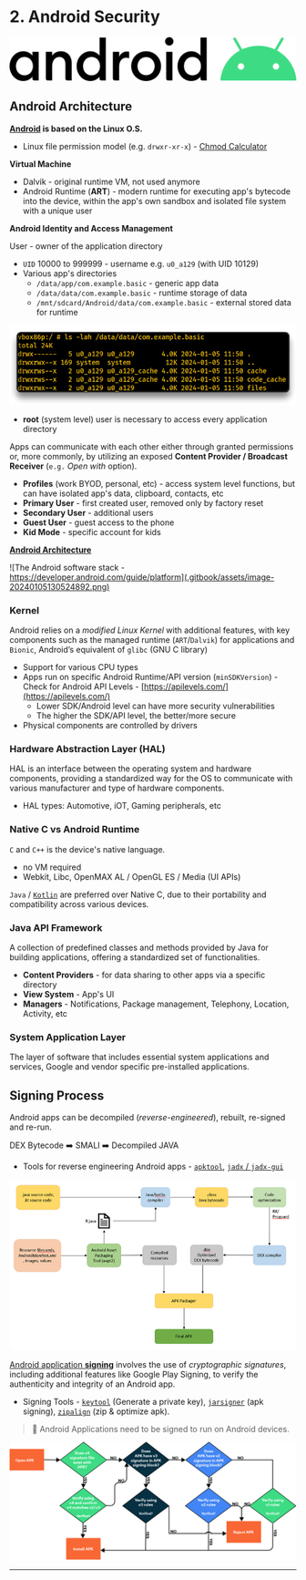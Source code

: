 # 2. Android Security

![](.gitbook/assets/Android-logo.png)

## Android Architecture

**[Android](https://source.android.com/docs/) is based on the Linux O.S.**

- Linux file permission model (e.g. `drwxr-xr-x`) - [Chmod Calculator](https://chmod-calculator.com/)

**Virtual Machine**

- Dalvik - original runtime VM, not used anymore
- Android Runtime (**ART**) - modern runtime for executing app's bytecode into the device, within the app's own sandbox and isolated file system with a unique user

**Android Identity and Access Management**

User - owner of the application directory

- `UID` 10000 to 999999 - username e.g. `u0_a129` (with UID 10129)
- Various app's directories
  - `/data/app/com.example.basic` - generic app data
  - `/data/data/com.example.basic` - runtime storage of data
  - `/mnt/sdcard/Android/data/com.example.basic` - external stored data for runtime

![](.gitbook/assets/2024-01-05_12-55-28_284.png)

- **root** (system level) user is necessary to access every application directory

Apps can communicate with each other either through granted permissions or, more commonly, by utilizing an exposed **Content Provider / Broadcast Receiver** (`e.g.` *Open with* option).

- **Profiles** (work BYOD, personal, etc) - access system level functions, but can have isolated app's data, clipboard, contacts, etc
- **Primary User** - first created user, removed only by factory reset
- **Secondary User** - additional users
- **Guest User** - guest access to the phone
- **Kid Mode** - specific account for kids

[**Android Architecture**](https://mas.owasp.org/MASTG/Android/0x05a-Platform-Overview/#android-architecture)

![The Android software stack - https://developer.android.com/guide/platform](.gitbook/assets/image-20240105130524892.png)

### Kernel

Android relies on a *modified Linux Kernel* with additional features, with key components such as the managed runtime (`ART`/`Dalvik`) for applications and `Bionic`, Android’s equivalent of `glibc` (GNU C library)

- Support for various CPU types
- Apps run on specific Android Runtime/API version (`minSDKVersion`) - Check for Android API Levels - [https://apilevels.com/](https://apilevels.com/)
  - Lower SDK/Android level can have more security vulnerabilities
  - The higher the SDK/API level, the better/more secure
- Physical components are controlled by drivers

### Hardware Abstraction Layer (HAL)

HAL is an interface between the operating system and hardware components, providing a standardized way for the OS to communicate with various manufacturer and type of hardware components.

- HAL types: Automotive, iOT, Gaming peripherals, etc

###  Native C vs Android Runtime

`C` and `C++` is the device's native language.

- no VM required
- Webkit, Libc, OpenMAX AL / OpenGL ES / Media (UI APIs)

`Java` / [`Kotlin`](https://developer.android.com/kotlin) are preferred over Native C, due to their portability and compatibility across various devices.

### Java API Framework

A collection of predefined classes and methods provided by Java for building applications, offering a standardized set of functionalities.

- **Content Providers** - for data sharing to other apps via a specific directory
- **View System** - App's UI
- **Managers** - Notifications, Package management, Telephony, Location, Activity, etc

### System Application Layer

The layer of software that includes essential system applications and services, Google and vendor specific pre-installed applications.

## Signing Process

Android apps can be decompiled (*reverse-engineered*), rebuilt, re-signed and re-run.

DEX Bytecode ➡️ SMALI ➡️ Decompiled JAVA

- Tools for reverse engineering Android apps - [`apktool`](https://apktool.org/), [`jadx` / `jadx-gui`](https://github.com/skylot/jadx)

![Android build process](.gitbook/assets/1-pYeENzIsobLH6nfRCK9SA.png)

[Android application **signing**](https://developer.android.com/studio/publish/app-signing) involves the use of *cryptographic signatures*, including additional features like Google Play Signing, to verify the authenticity and integrity of an Android app.

- Signing Tools - [`keytool`](https://docs.oracle.com/javase/10/tools/keytool.htm#JSWOR-GUID-5990A2E4-78E3-47B7-AE75-6D1826259549) (Generate a private key), [`jarsigner`](https://docs.oracle.com/javase/8/docs/technotes/tools/windows/jarsigner.html) (apk signing), [`zipalign`](https://developer.android.com/tools/zipalign) (zip & optimize apk).

> 📌 Android Applications need to be signed to run on Android devices.



![APK validation process v4 - source.android.com](.gitbook/assets/image-20240105151318551.png)

------

